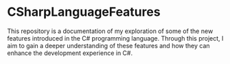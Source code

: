 # CSharpLanguageFeatures

This repository is a documentation of my exploration of some of the new features introduced in the C# programming language. Through this project, I aim to gain a deeper understanding of these features and how they can enhance the development experience in C#.